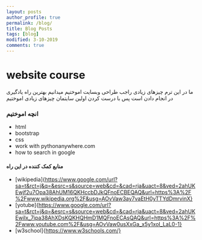 ```yaml
---
layout: posts
author_profile: true
permalink: /blog/
title: Blog Posts
tags: [blog]
modified: 3-10-2019
comments: true
---
```

# website course
 ما در این ترم چیزهای زیادی راجب طراحی وبسایت اموختیم 
 میدانیم بهترین راه یادگیری در انجام دادن است پس با درست کردن اولین سایتمان چیزهای زیادی اموختیم
### انچه اموختیم
- html
- bootstrap
- css
- work with pythonanywhere.com
- how to search in google
#### منابع کمک کننده در این راه
* [wikipedia]{https://www.google.com/url?sa=t&rct=j&q=&esrc=s&source=web&cd=&cad=rja&uact=8&ved=2ahUKEwjf2u7Opa38AhUM16QKHccbDJkQFnoECBEQAQ&url=https%3A%2F%2Fwww.wikipedia.org%2F&usg=AOvVaw3ay7vaEtH0yTTYdDmrvinX}
* [yotube]{https://www.google.com/url?sa=t&rct=j&q=&esrc=s&source=web&cd=&cad=rja&uact=8&ved=2ahUKEwiIx_7ipa38AhXDsKQKHQHmD1MQFnoECAsQAQ&url=https%3A%2F%2Fwww.youtube.com%2F&usg=AOvVaw0usXxGa_x5y1xoI_LaL0-1}
* [w3school]{https://www.w3schools.com/}